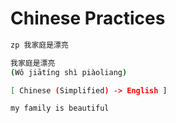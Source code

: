 # Chinese Practices
```sh
zp 我家庭是漂亮
```

```sh
我家庭是漂亮
(Wǒ jiātíng shì piàoliang)

[ Chinese (Simplified) -> English ]

my family is beautiful
```



